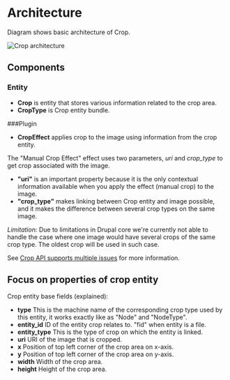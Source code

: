 # Architecture

Diagram shows basic architecture of Crop.

![Crop architecture](images/architecture.png)

## Components

### Entity

- **Crop** is entity that stores various information related to the crop area.
- **CropType** is Crop entity bundle.

###Plugin

- **CropEffect** applies crop to the image using information from the crop entity.

The "Manual Crop Effect" effect uses two parameters, *uri* and *crop_type* to get crop associated with the image.

- **"uri"** is an important property because it is the only contextual information available when you apply the effect (manual crop) to the image.
- **"crop_type"** makes linking between Crop entity and image possible, and it makes the difference between several crop types on the same image.

*Limitation:*
Due to limitations in Drupal core we're currently not able to handle the case where one image would have several crops of the same crop type. The oldest crop will be used in such case.

See [Crop API supports multiple issues](https://www.drupal.org/node/2617818) for more information.

## Focus on properties of crop entity

Crop entity base fields (explained):

- **type** This is the machine name of the corresponding crop type used by this entity, it works exactly like as "Node" and "NodeType".
- **entity_id** ID of the entity crop relates to. "fid" when entity is a file.
- **entity_type** This is the type of crop on which the entity is linked.
- **uri** URI of the image that is cropped.
- **x** Position of top left corner of the crop area on x-axis.
- **y** Position of top left corner of the crop area on y-axis.
- **width** Width of the crop area.
- **height** Height of the crop area.
